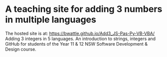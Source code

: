 # A teaching site for adding 3 numbers in multiple languages
The hosted site is at: https://bwattle.github.io/Add3_JS-Pas-Py-VB-VBA/ 
Adding 3 integers in 5 languages. An introduction to strings, integers and GitHub for students of the Year 11 &amp; 12 NSW Software Development &amp; Design course.
